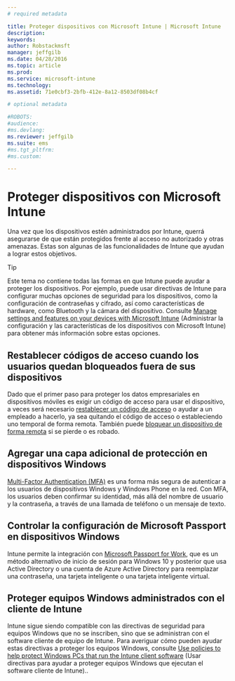 ```yaml
---
# required metadata

title: Proteger dispositivos con Microsoft Intune | Microsoft Intune
description:
keywords:
author: Robstackmsft
manager: jeffgilb
ms.date: 04/28/2016
ms.topic: article
ms.prod:
ms.service: microsoft-intune
ms.technology:
ms.assetid: 71e0cbf3-2bfb-412e-8a12-8503df08b4cf

# optional metadata

#ROBOTS:
#audience:
#ms.devlang:
ms.reviewer: jeffgilb
ms.suite: ems
#ms.tgt_pltfrm:
#ms.custom:

---
```


# Proteger dispositivos con Microsoft Intune
Una vez que los dispositivos estén administrados por Intune, querrá asegurarse de que están protegidos frente al acceso no autorizado y otras amenazas. Estas son algunas de las funcionalidades de Intune que ayudan a lograr estos objetivos.

> [!TIP]
> Este tema no contiene todas las formas en que Intune puede ayudar a proteger los dispositivos. Por ejemplo, puede usar directivas de Intune para configurar muchas opciones de seguridad para los dispositivos, como la configuración de contraseñas y cifrado, así como características de hardware, como Bluetooth y la cámara del dispositivo. Consulte [Manage settings and features on your devices with Microsoft Intune](manage-settings-and-features-on-your-devices-with-microsoft-intune-policies.md) (Administrar la configuración y las características de los dispositivos con Microsoft Intune) para obtener más información sobre estas opciones.

## Restablecer códigos de acceso cuando los usuarios quedan bloqueados fuera de sus dispositivos
Dado que el primer paso para proteger los datos empresariales en dispositivos móviles es exigir un código de acceso para usar el dispositivo, a veces será necesario [restablecer un código de acceso](use-remote-lock-and-passcode-reset-in-microsoft-intune.md) o ayudar a un empleado a hacerlo, ya sea quitando el código de acceso o estableciendo uno temporal de forma remota. También puede [bloquear un dispositivo de forma remota](use-remote-lock-and-passcode-reset-in-microsoft-intune.md) si se pierde o es robado.

## Agregar una capa adicional de protección en dispositivos Windows
[Multi-Factor Authentication (MFA)](protect-windows-devices-with-multi-factor-authentication.md) es una forma más segura de autenticar a los usuarios de dispositivos Windows y Windows Phone en la red.  Con MFA, los usuarios deben confirmar su identidad, más allá del nombre de usuario y la contraseña, a través de una llamada de teléfono o un mensaje de texto.

## Controlar la configuración de Microsoft Passport en dispositivos Windows
Intune permite la integración con [Microsoft Passport for Work](control-microsoft-passport-settings-on-devices-with-microsoft-intune.md), que es un método alternativo de inicio de sesión para Windows 10 y posterior que usa Active Directory o una cuenta de Azure Active Directory para reemplazar una contraseña, una tarjeta inteligente o una tarjeta inteligente virtual.

## Proteger equipos Windows administrados con el cliente de Intune
Intune sigue siendo compatible con las directivas de seguridad para equipos Windows que no se inscriben, sino que se administran con el software cliente de equipo de Intune. Para averiguar cómo pueden ayudar estas directivas a proteger los equipos Windows, consulte [Use policies to help protect Windows PCs that run the Intune client software](policies-to-protect-windows-pcs-in-microsoft-intune.md) (Usar directivas para ayudar a proteger equipos Windows que ejecutan el software cliente de Intune)..


<!--HONumber=May16_HO1-->


